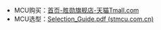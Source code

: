 - MCU购买：[首页-胜勋旗舰店-天猫Tmall.com](https://shengxun.tmall.com/shop/view_shop.htm?spm=a1z0d.6639537/202410.shop.d2206663957328.c48774841Kwj5e&user_number_id=2206663957328)
- MCU选型：[Selection_Guide.pdf (stmcu.com.cn)](https://static.stmcu.com.cn/upload/Selection_Guide.pdf)
